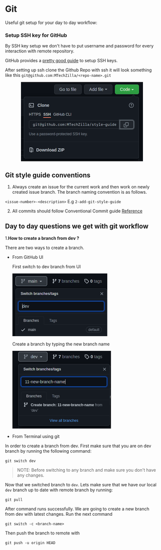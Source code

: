 # Git

Useful git setup for your day to day workflow:

### Setup SSH key for GitHub

By SSH key setup we don't have to put username and password for every
interaction with remote repository. 

GitHub provides a [pretty good guide](https://docs.github.com/en/authentication/connecting-to-github-with-ssh/checking-for-existing-ssh-keys) to setup SSH keys.

After setting up ssh clone the Github Repo with ssh it will look something like this
`git@github.com:MTechZilla/<repo-name>.git`

<p align="center" >
  <img src="./images/github-ssh.png" />
</p>

## Git style guide conventions

1. Always create an issue for the current work and then work on newly created
   issue branch. The branch naming convention is as follows.

  `<issue-number>-<description>` E.g `2-add-git-style-guide`

2. All commits should follow Conventional Commit guide
  [Reference](https://www.conventionalcommits.org/en/v1.0.0/)


## Day to day questions we get with git workflow

1.**How to create a branch from dev ?** 

There are two ways to create a branch.
- From GitHub UI
  
  First switch to dev branch from UI

  ![Move to dev branch](./images/move-to-dev.png)

  Create a branch by typing the new branch name

  ![Create new branch](./images/create-new-branch.png)


- From Terminal using git

In order to create a branch from dev. First make sure that you are on dev
branch by running the following command:

`git switch dev`

> NOTE: Before switching to any branch and make sure you don't have any changes.

Now that we switched branch to `dev`. Lets make sure that we have our local
`dev` branch up to date with remote branch by running:

`git pull`

After command runs successfully. We are going to create a new branch from dev
with latest changes. Run the next command

`git switch -c <branch-name>`

Then push the branch to remote with

`git push -u origin HEAD`

